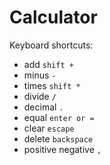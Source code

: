 # Calculator

Keyboard shortcuts:

- add `shift +`
- minus `-`
- times `shift *`
- divide `/`
- decimal `.`
- equal `enter or =`
- clear `escape`
- delete `backspace`
- positive negative `,`
